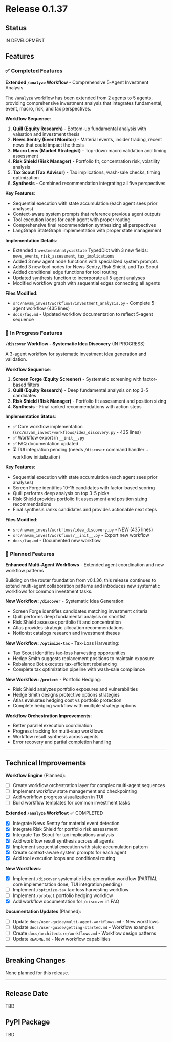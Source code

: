 # Release 0.1.37

## Status
IN DEVELOPMENT

## Features

### ✅ Completed Features

**Extended `/analyze` Workflow** - Comprehensive 5-Agent Investment Analysis

The `/analyze` workflow has been extended from 2 agents to 5 agents, providing comprehensive investment analysis that integrates fundamental, event, macro, risk, and tax perspectives.

**Workflow Sequence**:
1. **Quill (Equity Research)** - Bottom-up fundamental analysis with valuation and investment thesis
2. **News Sentry (Event Monitor)** - Material events, insider trading, recent news that could impact the thesis
3. **Macro Lens (Market Strategist)** - Top-down macro validation and timing assessment
4. **Risk Shield (Risk Manager)** - Portfolio fit, concentration risk, volatility analysis
5. **Tax Scout (Tax Advisor)** - Tax implications, wash-sale checks, timing optimization
6. **Synthesis** - Combined recommendation integrating all five perspectives

**Key Features**:
- Sequential execution with state accumulation (each agent sees prior analyses)
- Context-aware system prompts that reference previous agent outputs
- Tool execution loops for each agent with proper routing
- Comprehensive final recommendation synthesizing all perspectives
- LangGraph StateGraph implementation with proper state management

**Implementation Details**:
- Extended `InvestmentAnalysisState` TypedDict with 3 new fields: `news_events`, `risk_assessment`, `tax_implications`
- Added 3 new agent node functions with specialized system prompts
- Added 3 new tool nodes for News Sentry, Risk Shield, and Tax Scout
- Added conditional edge functions for tool routing
- Updated synthesis function to incorporate all 5 agent analyses
- Modified workflow graph with sequential edges connecting all agents

**Files Modified**:
- `src/navam_invest/workflows/investment_analysis.py` - Complete 5-agent workflow (435 lines)
- `docs/faq.md` - Updated workflow documentation to reflect 5-agent sequence

### 🚧 In Progress Features

**`/discover` Workflow - Systematic Idea Discovery** (IN PROGRESS)

A 3-agent workflow for systematic investment idea generation and validation.

**Workflow Sequence**:
1. **Screen Forge (Equity Screener)** - Systematic screening with factor-based filters
2. **Quill (Equity Research)** - Deep fundamental analysis on top 3-5 candidates
3. **Risk Shield (Risk Manager)** - Portfolio fit assessment and position sizing
4. **Synthesis** - Final ranked recommendations with action steps

**Implementation Status**:
- ✅ Core workflow implementation (`src/navam_invest/workflows/idea_discovery.py` - 435 lines)
- ✅ Workflow export in `__init__.py`
- ✅ FAQ documentation updated
- ⏳ TUI integration pending (needs `/discover` command handler + workflow initialization)

**Key Features**:
- Sequential execution with state accumulation (each agent sees prior analyses)
- Screen Forge identifies 10-15 candidates with factor-based scoring
- Quill performs deep analysis on top 3-5 picks
- Risk Shield provides portfolio fit assessment and position sizing recommendations
- Final synthesis ranks candidates and provides actionable next steps

**Files Modified**:
- `src/navam_invest/workflows/idea_discovery.py` - NEW (435 lines)
- `src/navam_invest/workflows/__init__.py` - Export new workflow
- `docs/faq.md` - Documented new workflow

### 🚧 Planned Features

**Enhanced Multi-Agent Workflows** - Extended agent coordination and new workflow patterns

Building on the router foundation from v0.1.36, this release continues to extend multi-agent collaboration patterns and introduces new systematic workflows for common investment tasks.

**New Workflow: `/discover`** - Systematic Idea Generation:
- Screen Forge identifies candidates matching investment criteria
- Quill performs deep fundamental analysis on shortlist
- Risk Shield assesses portfolio fit and concentration
- Atlas provides strategic allocation recommendations
- Notionist catalogs research and investment theses

**New Workflow: `/optimize-tax`** - Tax-Loss Harvesting:
- Tax Scout identifies tax-loss harvesting opportunities
- Hedge Smith suggests replacement positions to maintain exposure
- Rebalance Bot executes tax-efficient rebalancing
- Complete tax optimization pipeline with wash-sale compliance

**New Workflow: `/protect`** - Portfolio Hedging:
- Risk Shield analyzes portfolio exposures and vulnerabilities
- Hedge Smith designs protective options strategies
- Atlas evaluates hedging cost vs portfolio protection
- Complete hedging workflow with multiple strategy options

**Workflow Orchestration Improvements**:
- Better parallel execution coordination
- Progress tracking for multi-step workflows
- Workflow result synthesis across agents
- Error recovery and partial completion handling

---

## Technical Improvements

**Workflow Engine** (Planned):
- [ ] Create workflow orchestration layer for complex multi-agent sequences
- [ ] Implement workflow state management and checkpointing
- [ ] Add workflow progress visualization in TUI
- [ ] Build workflow templates for common investment tasks

**Extended `/analyze` Workflow**: ✅ COMPLETED
- [x] Integrate News Sentry for material event detection
- [x] Integrate Risk Shield for portfolio risk assessment
- [x] Integrate Tax Scout for tax implications analysis
- [x] Add workflow result synthesis across all agents
- [x] Implement sequential execution with state accumulation pattern
- [x] Create context-aware system prompts for each agent
- [x] Add tool execution loops and conditional routing

**New Workflows**:
- [x] Implement `/discover` systematic idea generation workflow (PARTIAL - core implementation done, TUI integration pending)
- [ ] Implement `/optimize-tax` tax-loss harvesting workflow
- [ ] Implement `/protect` portfolio hedging workflow
- [x] Add workflow documentation for `/discover` in FAQ

**Documentation Updates** (Planned):
- [ ] Update `docs/user-guide/multi-agent-workflows.md` - New workflows
- [ ] Update `docs/user-guide/getting-started.md` - Workflow examples
- [ ] Create `docs/architecture/workflows.md` - Workflow design patterns
- [ ] Update `README.md` - New workflow capabilities

---

## Breaking Changes

None planned for this release.

---

## Release Date
TBD

## PyPI Package
TBD
